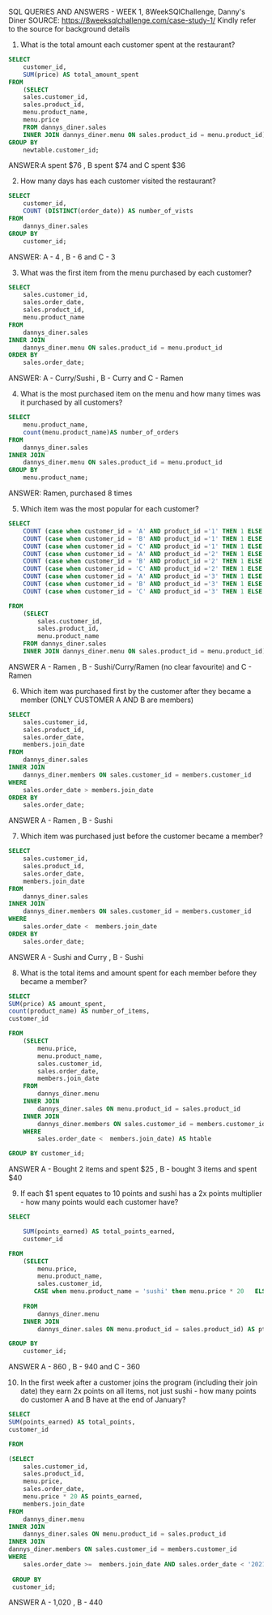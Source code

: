 SQL QUERIES AND ANSWERS - WEEK 1, 8WeekSQlChallenge, Danny's Diner
SOURCE: https://8weeksqlchallenge.com/case-study-1/ 
Kindly refer to the source for background details

1. What is the total amount each customer spent at the restaurant?

```SQL
SELECT
	customer_id,
	SUM(price) AS total_amount_spent
FROM 
	(SELECT
  	sales.customer_id,
    sales.product_id,
    menu.product_name,
    menu.price
	FROM dannys_diner.sales
	INNER JOIN dannys_diner.menu ON sales.product_id = menu.product_id) AS newtable
GROUP BY 
	newtable.customer_id;

```

ANSWER:A spent $76 , B spent $74 and C spent $36


2. How many days has each customer visited the restaurant?

```SQL
SELECT
  	customer_id,
    COUNT (DISTINCT(order_date)) AS number_of_vists
FROM 
	dannys_diner.sales
GROUP BY 
	customer_id;

```

ANSWER: A - 4 , B -  6 and C - 3

3. What was the first item from the menu purchased by each customer?

```SQL
SELECT
  	sales.customer_id,
    sales.order_date,
    sales.product_id,
    menu.product_name
FROM 
	dannys_diner.sales
INNER JOIN 
	dannys_diner.menu ON sales.product_id = menu.product_id
ORDER BY 
	sales.order_date;

```

ANSWER: A - Curry/Sushi  , B -  Curry  and C - Ramen 

4. What is the most purchased item on the menu and how many times was it purchased by all customers?

```SQL
SELECT
    menu.product_name,
    count(menu.product_name)AS number_of_orders
FROM 
	dannys_diner.sales
INNER JOIN 
	dannys_diner.menu ON sales.product_id = menu.product_id
GROUP BY 
	menu.product_name;


```
ANSWER: Ramen, purchased 8 times  

5. Which item was the most popular for each customer?

```SQL
SELECT 
	COUNT (case when customer_id = 'A' AND product_id ='1' THEN 1 ELSE NULL END) AS a_sushi,
	COUNT (case when customer_id = 'B' AND product_id ='1' THEN 1 ELSE NULL END) AS b_sushi,
	COUNT (case when customer_id = 'C' AND product_id ='1' THEN 1 ELSE NULL END) AS c_sushi,
	COUNT (case when customer_id = 'A' AND product_id ='2' THEN 1 ELSE NULL END) AS a_curry,
	COUNT (case when customer_id = 'B' AND product_id ='2' THEN 1 ELSE NULL END) AS b_curry,
	COUNT (case when customer_id = 'C' AND product_id ='2' THEN 1 ELSE NULL END) AS c_curry,
	COUNT (case when customer_id = 'A' AND product_id ='3' THEN 1 ELSE NULL END) AS a_ramen,
	COUNT (case when customer_id = 'B' AND product_id ='3' THEN 1 ELSE NULL END) AS b_ramen,
	COUNT (case when customer_id = 'C' AND product_id ='3' THEN 1 ELSE NULL END) AS c_ramen

FROM 
	(SELECT
	    sales.customer_id,
	    sales.product_id,
	    menu.product_name
	FROM dannys_diner.sales
	INNER JOIN dannys_diner.menu ON sales.product_id = menu.product_id) as newtable

```
ANSWER A - Ramen  , B -  Sushi/Curry/Ramen (no clear favourite)  and C - Ramen 

6. Which item was purchased first by the customer after they became a member (ONLY CUSTOMER A AND B are members)

```SQL
SELECT
    sales.customer_id,
    sales.product_id,
    sales.order_date,
    members.join_date
FROM 
	dannys_diner.sales
INNER JOIN 
	dannys_diner.members ON sales.customer_id = members.customer_id
WHERE 
	sales.order_date > members.join_date
ORDER BY 
	sales.order_date;
```

ANSWER A - Ramen  , B -  Sushi

7. Which item was purchased just before the customer became a member?

```SQL
SELECT
    sales.customer_id,
    sales.product_id,
    sales.order_date,
    members.join_date
FROM 
	dannys_diner.sales
INNER JOIN 
	dannys_diner.members ON sales.customer_id = members.customer_id
WHERE 
	sales.order_date <  members.join_date
ORDER BY 
	sales.order_date;

```

ANSWER A - Sushi and Curry  , B -  Sushi

8. What is the total items and amount spent for each member before they became a member?

```SQL
SELECT
SUM(price) AS amount_spent,
count(product_name) AS number_of_items,
customer_id

FROM
	(SELECT
	    menu.price,
	    menu.product_name,
	    sales.customer_id,
	    sales.order_date,
	    members.join_date
	FROM 
		dannys_diner.menu
	INNER JOIN 
		dannys_diner.sales ON menu.product_id = sales.product_id
	INNER JOIN    
	    dannys_diner.members ON sales.customer_id = members.customer_id
	WHERE 
		sales.order_date <  members.join_date) AS htable

GROUP BY customer_id;

```

ANSWER A - Bought 2 items and spent $25 , B -  bought 3 items and spent $40

9.  If each $1 spent equates to 10 points and sushi has a 2x points multiplier - how many points would each customer have?

```SQL 
SELECT 

	SUM(points_earned) AS total_points_earned,
	customer_id

FROM
	(SELECT
	    menu.price,
	    menu.product_name,
	    sales.customer_id,
	   CASE when menu.product_name = 'sushi' then menu.price * 20 	ELSE menu.price * 10  END AS points_earned
	   
	FROM 
		dannys_diner.menu
	INNER JOIN 
		dannys_diner.sales ON menu.product_id = sales.product_id) AS ptable

GROUP BY
	customer_id;

```

ANSWER A - 860  , B -  940  and C - 360 


10. In the first week after a customer joins the program (including their join date) they earn 2x points on all items, not just sushi - how many points do customer A and B have at the end of January?

```SQL 
SELECT 
SUM(points_earned) AS total_points,
customer_id

FROM

(SELECT
    sales.customer_id,
    sales.product_id,
    menu.price,
    sales.order_date,
    menu.price * 20 AS points_earned,
    members.join_date
FROM 
	dannys_diner.menu
INNER JOIN 
	dannys_diner.sales ON menu.product_id = sales.product_id
INNER JOIN    
dannys_diner.members ON sales.customer_id = members.customer_id
WHERE 
	sales.order_date >=  members.join_date AND sales.order_date < '2021-01-31T00:00:00.000Z') AS jtable
    
 GROUP BY
 customer_id;

```
ANSWER A - 1,020  , B -  440   



